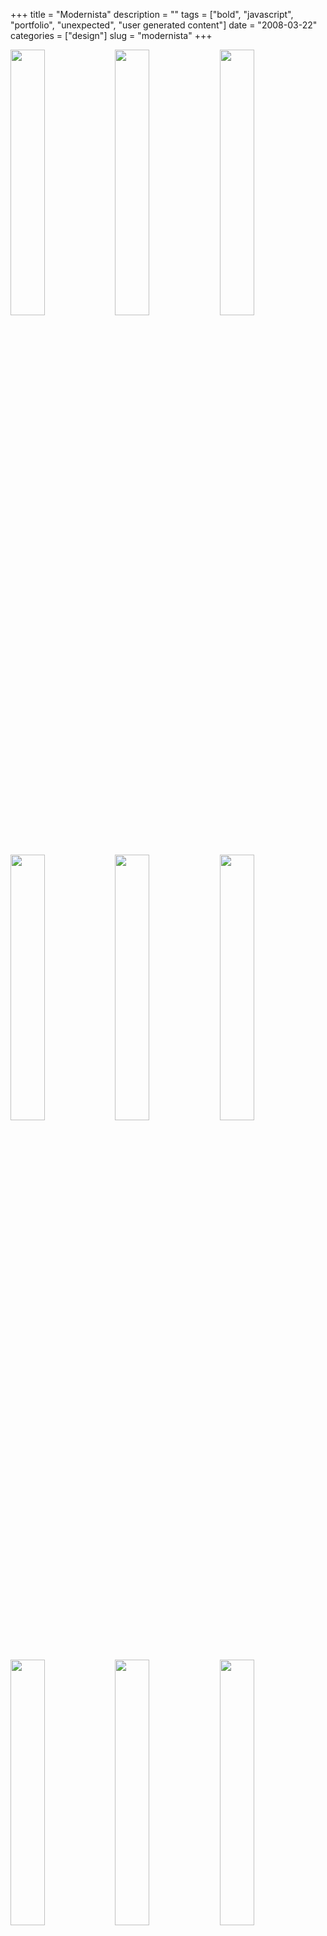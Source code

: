 +++
title = "Modernista"
description = ""
tags = ["bold", "javascript", "portfolio", "unexpected", "user generated content"]
date = "2008-03-22"
categories = ["design"]
slug = "modernista"
+++


<div id="screens-thumbs" class="clearfix mt1-5">
<a href="//media.konigi.com/design/modernista-1.jpg" class="group" rel="group"><img src="//media.konigi.com/design/modernista-1.png" alt="" class="thumb" style="width: 33%; max-width: 33%;padding: 0 1px 1px 0" /></a><a href="//media.konigi.com/design/modernista-2.jpg" class="group" rel="group"><img src="//media.konigi.com/design/modernista-2.png" alt="" class="thumb" style="width: 33%; max-width: 33%;padding: 0 1px 1px 0" /></a><a href="//media.konigi.com/design/modernista-3.jpg" class="group" rel="group"><img src="//media.konigi.com/design/modernista-3.png" alt="" class="thumb" style="width: 33%; max-width: 33%;padding: 0 1px 1px 0" /></a><a href="//media.konigi.com/design/modernista-4.jpg" class="group" rel="group"><img src="//media.konigi.com/design/modernista-4.png" alt="" class="thumb" style="width: 33%; max-width: 33%;padding: 0 1px 1px 0" /></a><a href="//media.konigi.com/design/modernista-5.jpg" class="group" rel="group"><img src="//media.konigi.com/design/modernista-5.png" alt="" class="thumb" style="width: 33%; max-width: 33%;padding: 0 1px 1px 0" /></a><a href="//media.konigi.com/design/modernista-6.jpg" class="group" rel="group"><img src="//media.konigi.com/design/modernista-6.png" alt="" class="thumb" style="width: 33%; max-width: 33%;padding: 0 1px 1px 0" /></a><a href="//media.konigi.com/design/modernista-7.jpg" class="group" rel="group"><img src="//media.konigi.com/design/modernista-7.png" alt="" class="thumb" style="width: 33%; max-width: 33%;padding: 0 1px 1px 0" /></a><a href="//media.konigi.com/design/modernista-8.jpg" class="group" rel="group"><img src="//media.konigi.com/design/modernista-8.png" alt="" class="thumb" style="width: 33%; max-width: 33%;padding: 0 1px 1px 0" /></a><a href="//media.konigi.com/design/modernista-9.jpg" class="group" rel="group"><img src="//media.konigi.com/design/modernista-9.png" alt="" class="thumb" style="width: 33%; max-width: 33%;padding: 0 1px 1px 0" /></a>
</div>   
<p>Modernista delivers one of the most unexpected agency portfolios by using UGC tools to display their content. Their site is sort of an un-site. Once you arrive at their domain, a smallish red navigation widget that's 50px x 80px displays in the upper left of the screen. The rest of the screen is taken over by an 100% x 100% iframe showing their Wikipedia page.</p>
<p>For the most part, the red widget is the only bit of the Modernista identity you see in their experience. The navigation contains fly-out menus to branch out from the primary links, and each link in their navigation loads a web page hosted on an external site. About displays Wikipedia, Facebook, and links to bookmarking services. Work displays their portfolio photos in Flickr, and their video in YouTube. News displays articles about Modernista in Google News. Contact displays their addresses in Google Maps. The only destination page that appears to actually be hosted on their servers is their jobs search interface.</p>
<p>This is really a different way to deliver a portfolio, and is sure to make heads turn. Putting your trust in other sites to deliver your message is, in my opinion, a bit of a scary proposition, however.</p>
<p><a href="http://modernista.com/">http://modernista.com/</a></p>  
